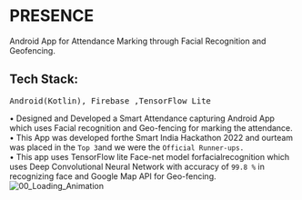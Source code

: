 # PRESENCE
Android App for Attendance Marking through Facial Recognition and Geofencing. <br>
## Tech Stack:
<pre>Android(Kotlin), Firebase ,TensorFlow Lite </pre>
• Designed and Developed a Smart Attendance capturing Android App which
uses Facial recognition and Geo-fencing for marking the attendance.<br>
• This App was developed forthe Smart India Hackathon 2022 and ourteam
was placed in the `Top 3`and we were the `Official Runner-ups.`<br>
• This app uses TensorFlow lite Face-net model forfacialrecognition which uses
Deep Convolutional Neural Network with accuracy of `99.8 %` in
recognizing face and Google Map API for Geo-fencing.<br>
![00_Loading_Animation](https://github.com/KINSHUK69/PRESENCE/assets/71977053/b1ebe00e-c983-4bdd-a5f3-379d89eda861)

